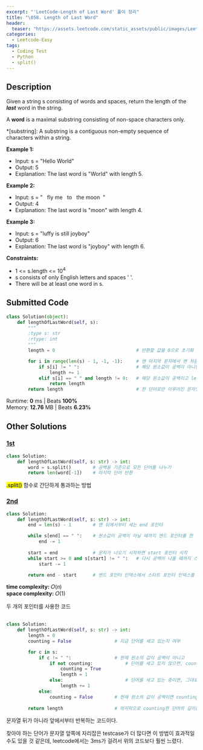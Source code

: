 ```yaml
---
excerpt: "'LeetCode-Length of Last Word' 풀이 정리"
title: "\058. Length of Last Word"
header:
  teaser: "https://assets.leetcode.com/static_assets/public/images/LeetCode_Sharing.png"
categories:
  - Leetcode-Easy
tags:
  - Coding Test
  - Python
  - split()
---
```


## <i class="fa-solid fa-file-lines"></i> Description

Given a string s consisting of words and spaces, return the length of the ***last*** word in the string.

A **word** is a maximal substring consisting of non-space characters only.

*[substring]: A substring is a contiguous non-empty sequence of characters within a string.


**Example 1:**

- Input: s = "Hello World"
- Output: 5
- Explanation: The last word is "World" with length 5.


**Example 2:**

- Input: s = "&nbsp;&nbsp;&nbsp;fly&nbsp;me&nbsp;&nbsp;&nbsp;to&nbsp;&nbsp;&nbsp;the&nbsp;moon&nbsp;&nbsp;"
- Output: 4
- Explanation: The last word is "moon" with length 4.


**Example 3:**

- Input: s = "luffy is still joyboy"
- Output: 6
- Explanation: The last word is "joyboy" with length 6.


**Constraints:**

- 1 <= s.length <= 10<sup>4</sup>
- s consists of only English letters and spaces ' '.
- There will be at least one word in s.


## <i class="fa-solid fa-cloud-arrow-up"></i> Submitted Code

```python
class Solution(object):
    def lengthOfLastWord(self, s):
        """
        :type s: str
        :rtype: int
        """
        length = 0                              # 반환할 값을 0으로 초기화

        for i in range(len(s) - 1, -1, -1):     # 맨 마지막 문자에서 맨 처음 문자까지 거꾸로 세기
            if s[i] != " ":                     # 해당 원소값이 공백이 아니면 length + 1
                length += 1
            elif s[i] == " " and length != 0:   # 해당 원소값이 공백이고 length가 이미 카운팅됐다면 반환
                return length
        return length                           # 한 단어로만 이루어진 문자열의 경우 for문 종료 후 반환
```
<i class="fa-solid fa-clock"></i> Runtime: **0** ms \| Beats **100%**    
<i class="fa-solid fa-memory"></i> Memory: **12.76** MB \| Beats **6.23%**


## <i class="fa-solid fa-flask"></i> Other Solutions

### <a href="https://leetcode.com/problems/length-of-last-word/solutions/6249321/efficient-way-100-score-by-vedantwalia-xy77/" target="_blank">1st</a>

```python
class Solution:
    def lengthOfLastWord(self, s: str) -> int:
        word = s.split()        # 공백을 기준으로 모든 단어를 나누기
        return len(word[-1])    # 마지막 단어 반환
```

<mark>.split()</mark> 함수로 간단하게 통과하는 방법


### <a href="https://leetcode.com/problems/length-of-last-word/solutions/5774504/video-2-solutions-bonus-by-niits-saqv" target="_blank">2nd</a>

```python
class Solution:
    def lengthOfLastWord(self, s: str) -> int:                
        end = len(s) - 1        # 맨 뒤에서부터 세는 end 포인터

        while s[end] == " ":    # 원소값이 공백이 아닐 때까지 엔드 포인터를 한 칸씩 전진
            end -= 1
        
        start = end             # 문자가 나오기 시작하면 start 포인터 시작
        while start >= 0 and s[start] != " ":   # 다시 공백이 나올 때까지 스타트 포인터를 한 칸씩 전진
            start -= 1
        
        return end - start      # 엔드 포인터 인덱스에서 스타트 포인터 인덱스를 빼면 문자 길이
```
<i class="fa-solid fa-clock"></i> **time complexity:** 𝑂(𝑛)    
<i class="fa-solid fa-memory"></i> **space complexity:** 𝑂(1)   

두 개의 포인터를 사용한 코드
<br><br>

```python
class Solution:
    def lengthOfLastWord(self, s: str) -> int:                
        length = 0
        counting = False                # 지금 단어를 세고 있는지 여부

        for c in s:
            if c != " ":                # 현재 원소의 값이 공백이 아니고
                if not counting:            # 단어를 세고 있지 않으면, counting을 시작하고 length + 1
                    counting = True
                    length = 1
                else:                       # 단어를 세고 있는 중이면, 그대로 length + 1
                    length += 1
            else:
                counting = False        # 현재 원소의 값이 공백이면 counting을 멈추기
        
        return length                   # 마지막으로 counting한 단어의 길이를 반환
```

문자열 뒤가 아니라 앞에서부터 반복하는 코드이다.

찾아야 하는 단어가 문자열 앞쪽에 자리잡은 testcase가 더 많다면 이 방법이 효과적일 수도 있을 것 같은데, leetcode에서는 3ms가 걸려서 위의 코드보다 훨씬 느렸다.